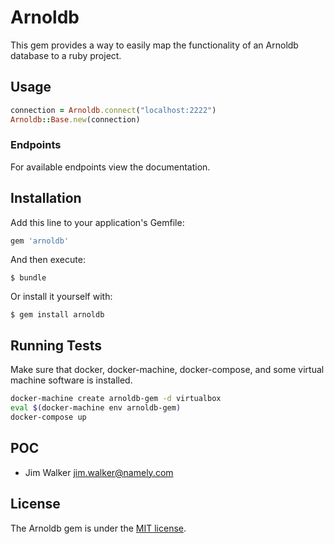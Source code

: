 # Arnoldb

This gem provides a way to easily map the functionality of an Arnoldb database to
a ruby project.

## Usage

```ruby
connection = Arnoldb.connect("localhost:2222")
Arnoldb::Base.new(connection)
```

### Endpoints

For available endpoints view the documentation.

## Installation

Add this line to your application's Gemfile:

```ruby
gem 'arnoldb'
```

And then execute:

    $ bundle

Or install it yourself with:

    $ gem install arnoldb

## Running Tests

Make sure that docker, docker-machine, docker-compose, and some virtual machine
software is installed.

```bash
docker-machine create arnoldb-gem -d virtualbox
eval $(docker-machine env arnoldb-gem)
docker-compose up
```

## POC

- Jim Walker jim.walker@namely.com

## License

The Arnoldb gem is under the [MIT license](LICENSE).
